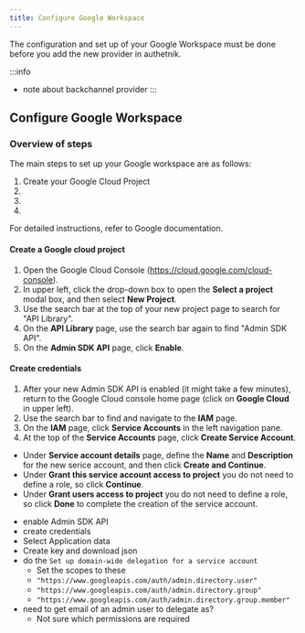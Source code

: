 ```yaml
---
title: Configure Google Workspace
---
```


The configuration and set up of your Google Workspace must be done before you add the new provider in authetnik.

:::info
-   note about backchannel provider
:::

## Configure Google Workspace

### Overview of steps

The main steps to set up your Google workspace are as follows:

1. Create your Google Cloud Project
2.
3.
4.

For detailed instructions, refer to Google documentation.

#### Create a Google cloud project
1. Open the Google Cloud Console (https://cloud.google.com/cloud-console).
2. In upper left, click the drop-down box to open the **Select a project** modal box, and then select **New Project**.
3. Use the search bar at the top of your new project page to search for "API Library".
4. On the **API Library** page, use the search bar again to find "Admin SDK API".
5. On the **Admin SDK API** page, click **Enable**.

#### Create credentials

1. After your new Admin SDK API is enabled (it might take a few minutes), return to the Google Cloud console home page (click on **Google Cloud** in upper left).
2. Use the search bar to find and navigate to the **IAM** page.
3. On the **IAM** page, click **Service Accounts** in the left navigation pane.
4. At the top of the **Service Accounts** page, click **Create Service Account**.
*   Under **Service account details** page, define the **Name** and **Description** for the new serice account, and then click **Create and Continue**.
*   Under **Grant this service account access to project** you do not need to define a role, so click **Continue**.
*   Under **Grant users access to project** you do not need to define a role, so click **Done** to complete the creation of the service account.



-   enable Admin SDK API
-   create credentials
-   Select Application data
-   Create key and download json
-   do the `Set up domain-wide delegation for a service account`
    -   Set the scopes to these
    -   `"https://www.googleapis.com/auth/admin.directory.user"`
    -   `"https://www.googleapis.com/auth/admin.directory.group"`
    -   `"https://www.googleapis.com/auth/admin.directory.group.member"`
-   need to get email of an admin user to delegate as?
    -   Not sure which permissions are required
